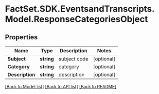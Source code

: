 # FactSet.SDK.EventsandTranscripts.Model.ResponseCategoriesObject

## Properties

Name | Type | Description | Notes
------------ | ------------- | ------------- | -------------
**Subject** | **string** | subject code | [optional] 
**Category** | **string** | category | [optional] 
**Description** | **string** | description | [optional] 

[[Back to Model list]](../README.md#documentation-for-models) [[Back to API list]](../README.md#documentation-for-api-endpoints) [[Back to README]](../README.md)

